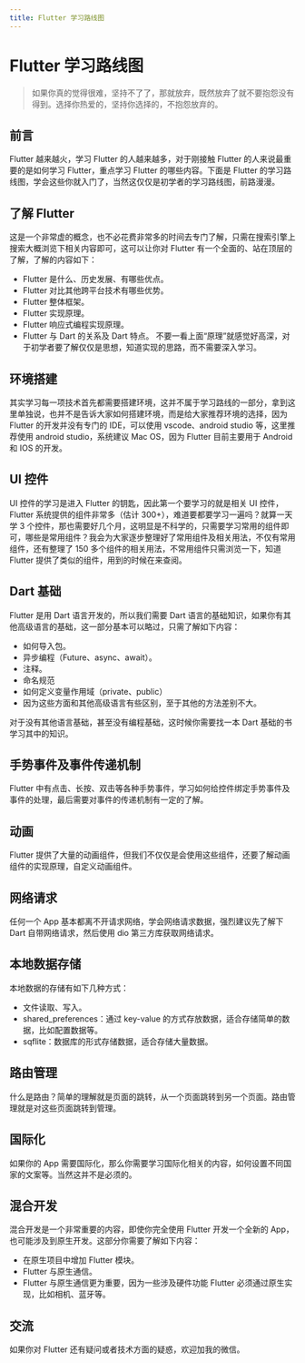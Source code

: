 ```yaml
---
title: Flutter 学习路线图
---
```


# Flutter 学习路线图

> 如果你真的觉得很难，坚持不了了，那就放弃，既然放弃了就不要抱怨没有得到。选择你热爱的，坚持你选择的，不抱怨放弃的。

## 前言

Flutter 越来越火，学习 Flutter 的人越来越多，对于刚接触 Flutter 的人来说最重要的是如何学习 Flutter，重点学习 Flutter 的哪些内容。下面是 Flutter 的学习路线图，学会这些你就入门了，当然这仅仅是初学者的学习路线图，前路漫漫。

## 了解 Flutter

这是一个非常虚的概念，也不必花费非常多的时间去专门了解，只需在搜索引擎上搜索大概浏览下相关内容即可，这可以让你对 Flutter 有一个全面的、站在顶层的了解，了解的内容如下：

- Flutter 是什么、历史发展、有哪些优点。
- Flutter 对比其他跨平台技术有哪些优势。
- Flutter 整体框架。
- Flutter 实现原理。
- Flutter 响应式编程实现原理。
- Flutter 与 Dart 的关系及 Dart 特点。
  不要一看上面“原理”就感觉好高深，对于初学者要了解仅仅是思想，知道实现的思路，而不需要深入学习。

## 环境搭建

其实学习每一项技术首先都需要搭建环境，这并不属于学习路线的一部分，拿到这里单独说，也并不是告诉大家如何搭建环境，而是给大家推荐环境的选择，因为 Flutter 的开发并没有专门的 IDE，可以使用 vscode、android studio 等，这里推荐使用 android studio，系统建议 Mac OS，因为 Flutter 目前主要用于 Android 和 IOS 的开发。

## UI 控件

UI 控件的学习是进入 Flutter 的钥匙，因此第一个要学习的就是相关 UI 控件，Flutter 系统提供的组件非常多（估计 300+），难道要都要学习一遍吗？就算一天学 3 个控件，那也需要好几个月，这明显是不科学的，只需要学习常用的组件即可，哪些是常用组件？我会为大家逐步整理好了常用组件及相关用法，不仅有常用组件，还有整理了 150 多个组件的相关用法，不常用组件只需浏览一下，知道 Flutter 提供了类似的组件，用到的时候在来查阅。

## Dart 基础

Flutter 是用 Dart 语言开发的，所以我们需要 Dart 语言的基础知识，如果你有其他高级语言的基础，这一部分基本可以略过，只需了解如下内容：

- 如何导入包。
- 异步编程（Future、async、await）。
- 注释。
- 命名规范
- 如何定义变量作用域（private、public）
- 因为这些方面和其他高级语言有些区别，至于其他的方法差别不大。

对于没有其他语言基础，甚至没有编程基础，这时候你需要找一本 Dart 基础的书学习其中的知识。

## 手势事件及事件传递机制

Flutter 中有点击、长按、双击等各种手势事件，学习如何给控件绑定手势事件及事件的处理，最后需要对事件的传递机制有一定的了解。

## 动画

Flutter 提供了大量的动画组件，但我们不仅仅是会使用这些组件，还要了解动画组件的实现原理，自定义动画组件。

## 网络请求

任何一个 App 基本都离不开请求网络，学会网络请求数据，强烈建议先了解下 Dart 自带网络请求，然后使用 dio 第三方库获取网络请求。

## 本地数据存储

本地数据的存储有如下几种方式：

- 文件读取、写入。
- shared_preferences：通过 key-value 的方式存放数据，适合存储简单的数据，比如配置数据等。
- sqflite：数据库的形式存储数据，适合存储大量数据。

## 路由管理

什么是路由？简单的理解就是页面的跳转，从一个页面跳转到另一个页面。路由管理就是对这些页面跳转到管理。

## 国际化

如果你的 App 需要国际化，那么你需要学习国际化相关的内容，如何设置不同国家的文案等。当然这并不是必须的。

## 混合开发

混合开发是一个非常重要的内容，即使你完全使用 Flutter 开发一个全新的 App，也可能涉及到原生开发。这部分你需要了解如下内容：

- 在原生项目中增加 Flutter 模块。
- Flutter 与原生通信。
- Flutter 与原生通信更为重要，因为一些涉及硬件功能 Flutter 必须通过原生实现，比如相机、蓝牙等。

## 交流

如果你对 Flutter 还有疑问或者技术方面的疑惑，欢迎加我的微信。
